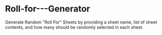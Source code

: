 # Roll-for---Generator
Generate Random "Roll For" Sheets by providing a sheet name, list of sheet contents, and how many should be randomly selected in each sheet.
